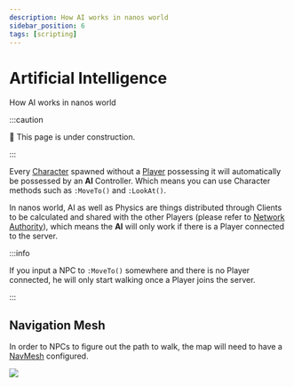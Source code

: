 ```yaml
---
description: How AI works in nanos world
sidebar_position: 6
tags: [scripting]
---
```


# Artificial Intelligence

How AI works in nanos world

:::caution

🚧 This page is under construction.

:::

Every [Character](./scripting-reference/classes/character.mdx) spawned without a [Player](./scripting-reference/classes/player.mdx) possessing it will automatically be possessed by an **AI** Controller. Which means you can use Character methods such as `:MoveTo()` and `:LookAt()`.

In nanos world, AI as well as Physics are things distributed through Clients to be calculated and shared with the other Players \(please refer to [Network Authority](./core-concepts/scripting/authority-concepts.mdx#network-authority)\), which means the **AI** will only work if there is a Player connected to the server.

:::info

If you input a NPC to `:MoveTo()` somewhere and there is no Player connected, he will only start walking once a Player joins the server.

:::

## Navigation Mesh

In order to NPCs to figure out the path to walk, the map will need to have a [NavMesh](https://docs.unrealengine.com/4.26/en-US/Resources/ContentExamples/NavMesh/) configured.

![](/img/docs/artificial-intelligence.jpg)

